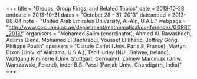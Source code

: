 +++
title = "Groups, Group Rings, and Related Topics"
date = 2013-10-28
enddate = 2013-10-31
dates = "October 28 - 31, 2013"
dateadded = 2013-06-04
note = "United Arab Emirates University, Al-Ain, U.A.E."
webpage = "http://www.cos.uaeu.ac.ae/department/mathematical/conferences/GGRRT_2013/"
organisers = "Mohamed Salim (coordinator), Ahmed Al-Rawashdeh, Adama Diene, Mohamed El Bachraoui, Youssef El khatib, Jeffrey Gong, Philippe Poulin"
speakers = "Claude Carlet (Univ. Paris 8, France), Martyn Dixon (Univ. of Alabama, U.S.A.), Ted Hurley (NUI, Galway, Ireland), Wolfgang Kimmerle (Univ. Stuttgart, Germany), Zbinew Marciniak (Uniw. Warszawski, Poland), Inder B.S. Passi (Panjab Univ., Chandigarh, India)"
+++
